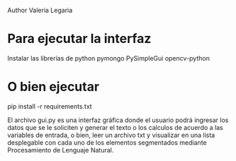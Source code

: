 Author Valeria Legaria

# Para ejecutar la interfaz
Instalar las librerías de python 
pymongo
PySimpleGui
opencv-python

# O bien ejecutar
pip install -r requirements.txt


El archivo gui.py es una interfaz gráfica donde el usuario podrá ingresar los datos que se le soliciten
y generar el texto o los calculos de acuerdo a las variables de entrada, o bien, leer un archivo txt
y visualizar en una lista desplegable con cada uno de los elementos segmentados mediante Procesamiento
de Lenguaje Natural.
